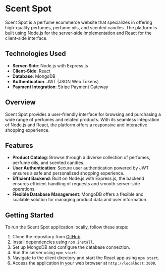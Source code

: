 # Scent Spot

Scent Spot is a perfume ecommerce website that specializes in offering high-quality perfumes, perfume oils, and scented candles. The platform is built using Node.js for the server-side implementation and React for the client-side interface.

## Technologies Used

- **Server-Side**: Node.js with Express.js
- **Client-Side**: React
- **Database**: MongoDB
- **Authentication**: JWT (JSON Web Tokens)
- **Payment Integration**: Stripe Payment Gateway

## Overview

Scent Spot provides a user-friendly interface for browsing and purchasing a wide range of perfumes and related products. With its seamless integration of Node.js and React, the platform offers a responsive and interactive shopping experience.

## Features

- **Product Catalog**: Browse through a diverse collection of perfumes, perfume oils, and scented candles.
- **User Authentication**: Secure user authentication powered by JWT ensures a safe and personalized shopping experience.
- **Efficient Backend**: Built on Node.js with Express.js, the backend ensures efficient handling of requests and smooth server-side operations.
- **Flexible Database Management**: MongoDB offers a flexible and scalable solution for managing product data and user information.

## Getting Started

To run the Scent Spot application locally, follow these steps:

1. Clone the repository from [GitHub](https://github.com/scent-spot).
2. Install dependencies using `npm install`.
3. Set up MongoDB and configure the database connection.
4. Run the server using `npm start`.
5. Navigate to the client directory and start the React app using `npm start`.
6. Access the application in your web browser at `http://localhost:3000`.
